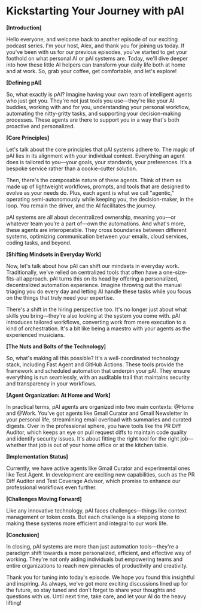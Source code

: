 # Kickstarting Your Journey with pAI

**[Introduction]**

Hello everyone, and welcome back to another episode of our exciting podcast series. I'm your host, Alex, and thank you for joining us today. If you've been with us for our previous episodes, you've started to get your foothold on what personal AI or pAI systems are. Today, we'll dive deeper into how these little AI helpers can transform your daily life both at home and at work. So, grab your coffee, get comfortable, and let's explore!

**[Defining pAI]**

So, what exactly is pAI? Imagine having your own team of intelligent agents who just get you. They're not just tools you use—they're like your AI buddies, working with and for you, understanding your personal workflow, automating the nitty-gritty tasks, and supporting your decision-making processes. These agents are there to support you in a way that's both proactive and personalized.

**[Core Principles]**

Let's talk about the core principles that pAI systems adhere to. The magic of pAI lies in its alignment with your individual context. Everything an agent does is tailored to you—your goals, your standards, your preferences. It’s a bespoke service rather than a cookie-cutter solution.

Then, there's the composable nature of these agents. Think of them as made up of lightweight workflows, prompts, and tools that are designed to evolve as your needs do. Plus, each agent is what we call "agentic," operating semi-autonomously while keeping you, the decision-maker, in the loop. You remain the driver, and the AI facilitates the journey.

pAI systems are all about decentralized ownership, meaning you—or whatever team you’re a part of—own the automations. And what's more, these agents are interoperable. They cross boundaries between different systems, optimizing communication between your emails, cloud services, coding tasks, and beyond.

**[Shifting Mindsets in Everyday Work]**

Now, let's talk about how pAI can shift our mindsets in everyday work. Traditionally, we've relied on centralized tools that often have a one-size-fits-all approach. pAI turns this on its head by offering a personalized, decentralized automation experience. Imagine throwing out the manual triaging you do every day and letting AI handle these tasks while you focus on the things that truly need your expertise.

There's a shift in the hiring perspective too. It's no longer just about what skills you bring—they're also looking at the system you come with. pAI introduces tailored workflows, converting work from mere execution to a kind of orchestration. It's a bit like being a maestro with your agents as the experienced musicians.

**[The Nuts and Bolts of the Technology]**

So, what's making all this possible? It's a well-coordinated technology stack, including Fast Agent and GitHub Actions. These tools provide the framework and scheduled automation that underpin your pAI. They ensure everything is run seamlessly, with an auditable trail that maintains security and transparency in your workflows.

**[Agent Organization: At Home and Work]**

In practical terms, pAI agents are organized into two main contexts: @Home and @Work. You’ve got agents like Gmail Curator and Gmail Newsletter in your personal life, streamlining email overload with summaries and curated digests. Over in the professional sphere, you have tools like the PR Diff Auditor, which keeps an eye on pull request diffs to maintain code quality and identify security issues. It's about fitting the right tool for the right job—whether that job is out of your home office or at the kitchen table.

**[Implementation Status]**

Currently, we have active agents like Gmail Curator and experimental ones like Test Agent. In development are exciting new capabilities, such as the PR Diff Auditor and Test Coverage Advisor, which promise to enhance our professional workflows even further.

**[Challenges Moving Forward]**

Like any innovative technology, pAI faces challenges—things like context management or token costs. But each challenge is a stepping stone to making these systems more efficient and integral to our work life.

**[Conclusion]**

In closing, pAI systems are more than just automation tools—they're a paradigm shift towards a more personalized, efficient, and effective way of working. They're not only aiding individuals but empowering teams and entire organizations to reach new pinnacles of productivity and creativity.

Thank you for tuning into today's episode. We hope you found this insightful and inspiring. As always, we've got more exciting discussions lined up for the future, so stay tuned and don’t forget to share your thoughts and questions with us. Until next time, take care, and let your AI do the heavy lifting!